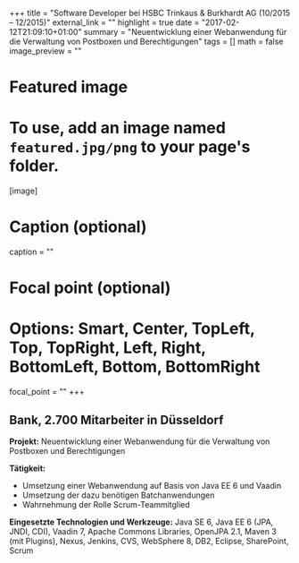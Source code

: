 +++
title = "Software Developer bei HSBC Trinkaus & Burkhardt AG (10/2015 – 12/2015)"
external_link = ""
highlight = true
date = "2017-02-12T21:09:10+01:00"
summary = "Neuentwicklung einer Webanwendung für die Verwaltung von Postboxen und Berechtigungen"
tags = []
math = false
image_preview = ""


# Featured image
# To use, add an image named `featured.jpg/png` to your page's folder.
[image]
# Caption (optional)
caption = ""

# Focal point (optional)
# Options: Smart, Center, TopLeft, Top, TopRight, Left, Right, BottomLeft, Bottom, BottomRight
focal_point = ""
+++

## Bank, 2.700 Mitarbeiter in Düsseldorf

**Projekt:** Neuentwicklung einer Webanwendung für die Verwaltung von Postboxen und Berechtigungen

**Tätigkeit:**

* Umsetzung einer Webanwendung auf Basis von Java EE 6 und Vaadin
* Umsetzung der dazu benötigen Batchanwendungen
* Wahrnehmung der Rolle Scrum-Teammitglied

**Eingesetzte Technologien und Werkzeuge:** Java SE 6, Java EE 6 (JPA, JNDI, CDI), Vaadin 7, Apache Commons Libraries, OpenJPA 2.1, Maven 3 (mit Plugins), Nexus, Jenkins, CVS, WebSphere 8, DB2, Eclipse, SharePoint, Scrum
